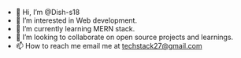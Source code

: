 - 👋 Hi, I’m @Dish-s18
- 👀 I’m interested in Web development.
- 🌱 I’m currently learning MERN stack.
- 💞️ I’m looking to collaborate on open source projects and learnings.
- 📫 How to reach me email me at techstack27@gmail.com

<!---
Dish-s18/Dish-s18 is a ✨ special ✨ repository because its `README.md` (this file) appears on your GitHub profile.
You can click the Preview link to take a look at your changes.
--->
